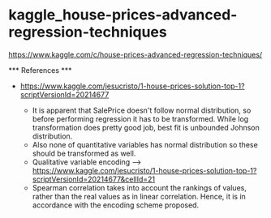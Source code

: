 # kaggle_house-prices-advanced-regression-techniques

https://www.kaggle.com/c/house-prices-advanced-regression-techniques/


*** References ***

* https://www.kaggle.com/jesucristo/1-house-prices-solution-top-1?scriptVersionId=20214677

	* It is apparent that SalePrice doesn't follow normal distribution, so before performing regression it has to be transformed. While log transformation does pretty good job, best fit is unbounded Johnson distribution.
	* Also none of quantitative variables has normal distribution so these should be transformed as well.
	* Qualitative variable encoding --> https://www.kaggle.com/jesucristo/1-house-prices-solution-top-1?scriptVersionId=20214677&cellId=21 
	* Spearman correlation takes into account the rankings of values, rather than the real values as in linear correlation. Hence, it is in accordance with the encoding scheme proposed.

